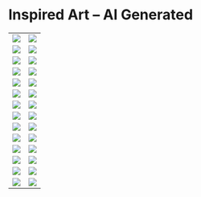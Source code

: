 # Inspired Art – AI Generated

| | |
| --- | --- |
| [![](polaroids/antoni-gaudi_the-cathedral.png)](antoni-gaudi_the-cathedral.jpg) | [![](polaroids/cezanne.png)](cezanne.jpg) |
| [![](polaroids/claude-monet_my-garden.png)](claude-monet_my-garden.jpg) | [![](polaroids/claude-monet_sailing.png)](claude-monet_sailing.jpg) |
| [![](polaroids/claude-monet_the-lake.png)](claude-monet_the-lake.jpg) | [![](polaroids/claude-monet_the-market.png)](claude-monet_the-market.jpg) |
| [![](polaroids/claude-monet_water-lilies.png)](claude-monet_water-lilies.jpg) | [![](polaroids/da-vinci_anatomy.png)](da-vinci_anatomy.jpg) |
| [![](polaroids/da-vinci_machines.png)](da-vinci_machines.jpg) | [![](polaroids/edward-hopper_-the-storm.png)](edward-hopper_-the-storm.jpg) |
| [![](polaroids/edward-hopper_car-race.png)](edward-hopper_car-race.jpg) | [![](polaroids/edward-hopper_nightshift.png)](edward-hopper_nightshift.jpg) |
| [![](polaroids/egyptian-tomb.png)](egyptian-tomb.jpg) | [![](polaroids/giger_plant.png)](giger_plant.jpg) |
| [![](polaroids/giger_woman.png)](giger_woman.jpg) | [![](polaroids/giger_xenomorph.png)](giger_xenomorph.jpg) |
| [![](polaroids/gustav-klimt.png)](gustav-klimt.jpg) | [![](polaroids/gutenberg-bible.png)](gutenberg-bible.jpg) |
| [![](polaroids/joan-miro_colors.png)](joan-miro_colors.jpg) | [![](polaroids/joan-miro_miracle.png)](joan-miro_miracle.jpg) |
| [![](polaroids/marilyn.png)](marilyn.jpg) | [![](polaroids/pablo-picasso_faces.png)](pablo-picasso_faces.jpg) |
| [![](polaroids/pablo-picasso_strangers.png)](pablo-picasso_strangers.jpg) | [![](polaroids/pablo-picasso_the-circus.png)](pablo-picasso_the-circus.jpg) |
| [![](polaroids/pablo-picasso_untitled.png)](pablo-picasso_untitled.jpg) | [![](polaroids/salvador-dali.png)](salvador-dali.jpg) |
| [![](polaroids/van-gogh_another-starry-night.png)](van-gogh_another-starry-night.jpg) | [![](polaroids/van-gogh_street-life.png)](van-gogh_street-life.jpg) |
